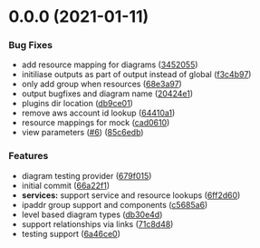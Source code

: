 # 0.0.0 (2021-01-11)


### Bug Fixes

* add resource mapping for diagrams ([3452055](https://github.com/hamlet-io/engine-plugin-aws/commit/3452055aba6f3d3801de098c936b7dd5430797ff))
* initiliase outputs as part of output instead of global ([f3c4b97](https://github.com/hamlet-io/engine-plugin-aws/commit/f3c4b973e6db833c6c570465dd106fb75d159c4e))
* only add group when resources ([68e3a97](https://github.com/hamlet-io/engine-plugin-aws/commit/68e3a9717affdd2a6cc712454d19b7e29585cdd7))
* output bugfixes and diagram name ([20424e1](https://github.com/hamlet-io/engine-plugin-aws/commit/20424e1c6a34a0c35857d579e8b3563f2073c466))
* plugins dir location ([db9ce01](https://github.com/hamlet-io/engine-plugin-aws/commit/db9ce01a3a2853032a35b0fc897db3396b30222e))
* remove aws account id lookup ([64410a1](https://github.com/hamlet-io/engine-plugin-aws/commit/64410a1d646b443065967d6fe5e2131c41ff5269))
* resource mappings for mock ([cad0610](https://github.com/hamlet-io/engine-plugin-aws/commit/cad0610c1481ed22e13cf311b831883839ae27c1))
* view parameters ([#6](https://github.com/hamlet-io/engine-plugin-aws/issues/6)) ([85c6edb](https://github.com/hamlet-io/engine-plugin-aws/commit/85c6edbd063eca58ab40995022d53e17b7de66b0))


### Features

* diagram testing provider ([679f015](https://github.com/hamlet-io/engine-plugin-aws/commit/679f0158ac4ec0e0dfa062382c1147b31056b1d9))
* initial commit ([66a22f1](https://github.com/hamlet-io/engine-plugin-aws/commit/66a22f1797d004ce27bc7e764a8d4e458cad3658))
* **services:** support service and resource lookups ([6ff2d60](https://github.com/hamlet-io/engine-plugin-aws/commit/6ff2d6034fdc626d77c9cb32fcd288d44c4c767d))
* ipaddr group support and components ([c5685a6](https://github.com/hamlet-io/engine-plugin-aws/commit/c5685a6c7df8fe4c782f5f2f733901b271302bdf))
* level based diagram types ([db30e4d](https://github.com/hamlet-io/engine-plugin-aws/commit/db30e4d8c37484b41c84b62f1b1b6b1abd9ee6b4))
* support relationships via links ([71c8d48](https://github.com/hamlet-io/engine-plugin-aws/commit/71c8d48fd20b4a1b8cff19dbece4111f2899d81d))
* testing support ([6a46ce0](https://github.com/hamlet-io/engine-plugin-aws/commit/6a46ce03495bb28cab3c1e3c845de7e0c6a6f927))



